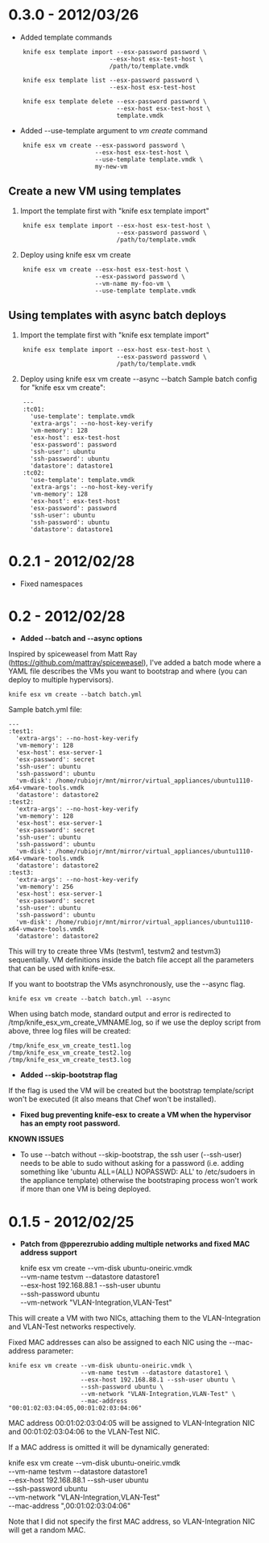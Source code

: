 # 0.3.0 - 2012/03/26

* Added template commands

```
    knife esx template import --esx-password password \
                            --esx-host esx-test-host \
                            /path/to/template.vmdk
                            
    knife esx template list --esx-password password \
                            --esx-host esx-test-host 

    knife esx template delete --esx-password password \
                              --esx-host esx-test-host \
                              template.vmdk
```

* Added --use-template argument to *vm create* command

```
    knife esx vm create --esx-password password \
                        --esx-host esx-test-host \
                        --use-template template.vmdk \
                        my-new-vm
```

## Create a new VM using templates

1. Import the template first with "knife esx template import"

```
    knife esx template import --esx-host esx-test-host \
                              --esx-password password \
                              /path/to/template.vmdk
```

2. Deploy using knife esx vm create

```
    knife esx vm create --esx-host esx-test-host \
                        --esx-password password \
                        --vm-name my-foo-vm \
                        --use-template template.vmdk
```

## Using templates with async batch deploys

1. Import the template first with "knife esx template import"

```
    knife esx template import --esx-host esx-test-host \
                              --esx-password password \
                              /path/to/template.vmdk
```

2. Deploy using knife esx vm create --async --batch
   Sample batch config for "knife esx vm create":

```
    ---
    :tc01:
      'use-template': template.vmdk
      'extra-args': --no-host-key-verify 
      'vm-memory': 128
      'esx-host': esx-test-host
      'esx-password': password
      'ssh-user': ubuntu
      'ssh-password': ubuntu
      'datastore': datastore1
    :tc02:
      'use-template': template.vmdk
      'extra-args': --no-host-key-verify 
      'vm-memory': 128
      'esx-host': esx-test-host
      'esx-password': password
      'ssh-user': ubuntu
      'ssh-password': ubuntu
      'datastore': datastore1
```

# 0.2.1 - 2012/02/28

* Fixed namespaces

# 0.2 - 2012/02/28

* **Added --batch and --async options**

Inspired by spiceweasel from Matt Ray (https://github.com/mattray/spiceweasel), I've added a batch mode where a YAML file describes the VMs you want to bootstrap and where (you can deploy to multiple hypervisors).
    
    knife esx vm create --batch batch.yml 

Sample batch.yml file:

    ---
    :test1:
      'extra-args': --no-host-key-verify
      'vm-memory': 128
      'esx-host': esx-server-1 
      'esx-password': secret 
      'ssh-user': ubuntu
      'ssh-password': ubuntu
      'vm-disk': /home/rubiojr/mnt/mirror/virtual_appliances/ubuntu1110-x64-vmware-tools.vmdk
      'datastore': datastore2
    :test2:
      'extra-args': --no-host-key-verify 
      'vm-memory': 128
      'esx-host': esx-server-1 
      'esx-password': secret
      'ssh-user': ubuntu
      'ssh-password': ubuntu
      'vm-disk': /home/rubiojr/mnt/mirror/virtual_appliances/ubuntu1110-x64-vmware-tools.vmdk
      'datastore': datastore2
    :test3:
      'extra-args': --no-host-key-verify 
      'vm-memory': 256
      'esx-host': esx-server-1 
      'esx-password': secret
      'ssh-user': ubuntu
      'ssh-password': ubuntu
      'vm-disk': /home/rubiojr/mnt/mirror/virtual_appliances/ubuntu1110-x64-vmware-tools.vmdk
      'datastore': datastore2

This will try to create three VMs (testvm1, testvm2 and testvm3) sequentially. VM definitions inside the batch file accept all the parameters that can be used with knife-esx.

If you want to bootstrap the VMs asynchronously, use the --async flag.

    knife esx vm create --batch batch.yml --async

When using batch mode, standard output and error is redirected to /tmp/knife_esx_vm_create_VMNAME.log, so if we use the deploy script from above, three log files will be created:

    /tmp/knife_esx_vm_create_test1.log
    /tmp/knife_esx_vm_create_test2.log
    /tmp/knife_esx_vm_create_test3.log

* **Added --skip-bootstrap flag**

If the flag is used the VM will be created but 
  the bootstrap template/script won't be executed (it also means that Chef won't be installed).

* **Fixed bug preventing knife-esx to create a VM when the hypervisor has an empty root password.**

**KNOWN ISSUES**

* To use --batch without --skip-bootstrap, the ssh user (--ssh-user) needs to be able to sudo without asking for a password (i.e. adding something like 'ubuntu ALL=(ALL) NOPASSWD: ALL' to /etc/sudoers in the appliance template) otherwise the bootstraping process won't work if more than one VM is being deployed. 

# 0.1.5 - 2012/02/25

* **Patch from @pperezrubio adding multiple networks and fixed MAC address support**

    knife esx vm create --vm-disk ubuntu-oneiric.vmdk \
                        --vm-name testvm --datastore datastore1 \
                        --esx-host 192.168.88.1 --ssh-user ubuntu \
                        --ssh-password ubuntu \
                        --vm-network "VLAN-Integration,VLAN-Test"

This will create a VM with two NICs, attaching them to the VLAN-Integration and VLAN-Test networks respectively.

Fixed MAC addresses can also be assigned to each NIC using the --mac-address parameter:
    
    knife esx vm create --vm-disk ubuntu-oneiric.vmdk \
                        --vm-name testvm --datastore datastore1 \
                        --esx-host 192.168.88.1 --ssh-user ubuntu \
                        --ssh-password ubuntu \
                        --vm-network "VLAN-Integration,VLAN-Test" \
                        --mac-address "00:01:02:03:04:05,00:01:02:03:04:06"

MAC address 00:01:02:03:04:05 will be assigned to VLAN-Integration NIC and 00:01:02:03:04:06 to the VLAN-Test NIC.

If a MAC address is omitted it will be dynamically generated:
    
knife esx vm create --vm-disk ubuntu-oneiric.vmdk \
                        --vm-name testvm --datastore datastore1 \
                        --esx-host 192.168.88.1 --ssh-user ubuntu \
                        --ssh-password ubuntu \
                        --vm-network "VLAN-Integration,VLAN-Test" \
                        --mac-address ",00:01:02:03:04:06"

Note that I did not specify the first MAC address, so VLAN-Integration NIC will get a random MAC.

